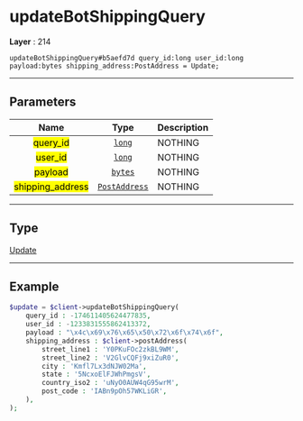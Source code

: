 # updateBotShippingQuery

**Layer** : 214

```tl
updateBotShippingQuery#b5aefd7d query_id:long user_id:long payload:bytes shipping_address:PostAddress = Update;
```

---

## Parameters

| Name | Type | Description |
| :---: | :---: | :--- |
| <mark>query_id</mark> | [`long`](type/long) | NOTHING |
| <mark>user_id</mark> | [`long`](type/long) | NOTHING |
| <mark>payload</mark> | [`bytes`](type/bytes) | NOTHING |
| <mark>shipping_address</mark> | [`PostAddress`](type/PostAddress) | NOTHING |

---

## Type

[Update](type/Update)

---

## Example

```php
$update = $client->updateBotShippingQuery(
	query_id : -174611405624477835,
	user_id : -1233831555862413372,
	payload : "\x4c\x69\x76\x65\x50\x72\x6f\x74\x6f",
	shipping_address : $client->postAddress(
		street_line1 : 'Y0PKuFOc2zkBL9WM',
		street_line2 : 'V2GlvCQFj9xiZuR0',
		city : 'Kmfl7Lx3dNJW02Ma',
		state : '5NcxoElFJWhPmgsV',
		country_iso2 : 'uNyO0AUW4qG95wrM',
		post_code : 'IABn9pOh57WKLiGR',
	),
);
```